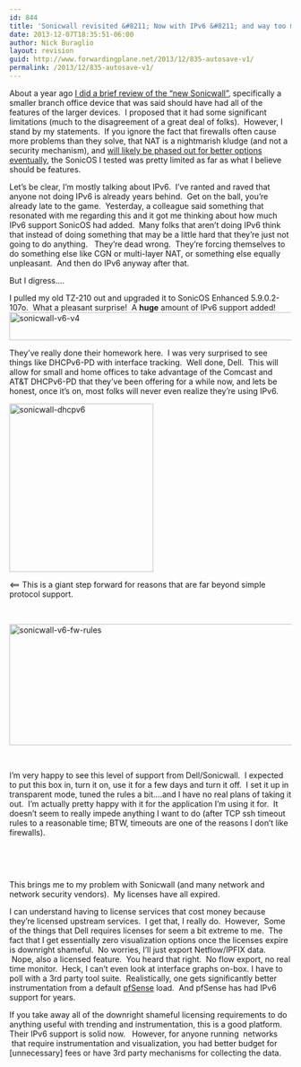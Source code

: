 ```yaml
---
id: 844
title: 'Sonicwall revisited &#8211; Now with IPv6 &#8211; and way too much licensing cruft.'
date: 2013-12-07T18:35:51-06:00
author: Nick Buraglio
layout: revision
guid: http://www.forwardingplane.net/2013/12/835-autosave-v1/
permalink: /2013/12/835-autosave-v1/
---
```

About a year ago [I did a brief review of the &#8220;new Sonicwall&#8221;](http://www.forwardingplane.net/2012/12/sonicwall-old-dog-learns-some-new-tricks/ "Sonicwall – Old dog learns [some] new tricks"), specifically a smaller branch office device that was said should have had all of the features of the larger devices.  I proposed that it had some significant limitations (much to the disagreement of a great deal of folks).  However, I stand by my statements.  If you ignore the fact that firewalls often cause more problems than they solve, that NAT is a nightmarish kludge (and not a security mechanism), and [will likely be phased out for better options eventually](http://www.forwardingplane.net/2013/03/why-hardware-firewalls-are-the-walking-dead/ "Why hardware firewalls are the walking dead"), the SonicOS I tested was pretty limited as far as what I believe should be features.

Let&#8217;s be clear, I&#8217;m mostly talking about IPv6.  I&#8217;ve ranted and raved that anyone not doing IPv6 is already years behind.  Get on the ball, you&#8217;re already late to the game.  Yesterday, a colleague said something that resonated with me regarding this and it got me thinking about how much IPv6 support SonicOS had added.  Many folks that aren&#8217;t doing IPv6 think that instead of doing something that may be a little hard that they&#8217;re just not going to do anything.   They&#8217;re dead wrong.  They&#8217;re forcing themselves to do something else like CGN or multi-layer NAT, or something else equally unpleasant.  And then do IPv6 anyway after that.

But I digress….

I pulled my old TZ-210 out and upgraded it to SonicOS Enhanced 5.9.0.2-107o.  What a pleasant surprise!  A **huge** amount of IPv6 support added!  [<img class=" wp-image-840 alignright" alt="sonicwall-v6-v4" src="http://www.forwardingplane.net/wp-content/uploads/2013/12/sonicwall-v6-v4.png" width="551" height="50" srcset="http://www.forwardingplane.net/wp-content/uploads/2013/12/sonicwall-v6-v4.png 1134w, http://www.forwardingplane.net/wp-content/uploads/2013/12/sonicwall-v6-v4-300x27.png 300w, http://www.forwardingplane.net/wp-content/uploads/2013/12/sonicwall-v6-v4-1024x93.png 1024w, http://www.forwardingplane.net/wp-content/uploads/2013/12/sonicwall-v6-v4-550x50.png 550w" sizes="(max-width: 551px) 100vw, 551px" />](http://www.forwardingplane.net/wp-content/uploads/2013/12/sonicwall-v6-v4.png)

They&#8217;ve really done their homework here.  I was very surprised to see things like DHCPv6-PD with interface tracking.  Well done, Dell.  This will allow for small and home offices to take advantage of the Comcast and AT&T DHCPv6-PD that they&#8217;ve been offering for a while now, and lets be honest, once it&#8217;s on, most folks will never even realize they&#8217;re using IPv6.

[<img class="size-medium wp-image-836 alignleft" alt="sonicwall-dhcpv6" src="http://www.forwardingplane.net/wp-content/uploads/2013/12/sonicwall-dhcpv6-257x300.png" width="257" height="300" srcset="http://www.forwardingplane.net/wp-content/uploads/2013/12/sonicwall-dhcpv6-257x300.png 257w, http://www.forwardingplane.net/wp-content/uploads/2013/12/sonicwall-dhcpv6-880x1024.png 880w, http://www.forwardingplane.net/wp-content/uploads/2013/12/sonicwall-dhcpv6-550x639.png 550w, http://www.forwardingplane.net/wp-content/uploads/2013/12/sonicwall-dhcpv6.png 1200w" sizes="(max-width: 257px) 100vw, 257px" />](http://www.forwardingplane.net/wp-content/uploads/2013/12/sonicwall-dhcpv6.png)

<== This is a giant step forward for reasons that are far beyond simple protocol support.

&nbsp;

<img class="wp-image-839 alignright" alt="sonicwall-v6-fw-rules" src="http://www.forwardingplane.net/wp-content/uploads/2013/12/sonicwall-v6-fw-rules.png" width="537" height="216" srcset="http://www.forwardingplane.net/wp-content/uploads/2013/12/sonicwall-v6-fw-rules.png 3332w, http://www.forwardingplane.net/wp-content/uploads/2013/12/sonicwall-v6-fw-rules-300x120.png 300w, http://www.forwardingplane.net/wp-content/uploads/2013/12/sonicwall-v6-fw-rules-1024x410.png 1024w, http://www.forwardingplane.net/wp-content/uploads/2013/12/sonicwall-v6-fw-rules-550x220.png 550w" sizes="(max-width: 537px) 100vw, 537px" /> 

&nbsp;

I&#8217;m very happy to see this level of support from Dell/Sonicwall.  I expected to put this box in, turn it on, use it for a few days and turn it off.  I set it up in transparent mode, tuned the rules a bit….and I have no real plans of taking it out.  I&#8217;m actually pretty happy with it for the application I&#8217;m using it for.  It doesn&#8217;t seem to really impede anything I want to do (after TCP ssh timeout rules to a reasonable time; BTW, timeouts are one of the reasons I don&#8217;t like firewalls).

&nbsp;

&nbsp;

This brings me to my problem with Sonicwall (and many network and network security vendors).  My licenses have all expired.

I can understand having to license services that cost money because they&#8217;re licensed upstream services.  I get that, I really do.  However,  Some of the things that Dell requires licenses for seem a bit extreme to me.  The fact that I get essentially zero visualization options once the licenses expire is downright shameful.  No worries, I&#8217;ll just export Netflow/IPFIX data.  Nope, also a licensed feature.  You heard that right.  No flow export, no real time monitor.  Heck, I can&#8217;t even look at interface graphs on-box. I have to poll with a 3rd party tool suite.  Realistically, one gets significantly better instrumentation from a default <a href="http://www.pfsense.org" target="_blank">pfSense</a> load.  And pfSense has had IPv6 support for years.

If you take away all of the downright shameful licensing requirements to do anything useful with trending and instrumentation, this is a good platform. Their IPv6 support is solid now.   However, for anyone running  networks  that require instrumentation and visualization, you had better budget for [unnecessary] fees or have 3rd party mechanisms for collecting the data.

&nbsp;

&nbsp;

&nbsp;